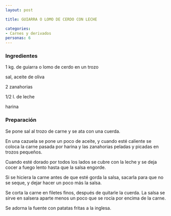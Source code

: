 ```yaml
---
layout: post

title: GUIARRA O LOMO DE CERDO CON LECHE

categories:
- Carnes y derivados
personas: 6 
---
```


<h3>Ingredientes</h3>
1 kg. de guiarra o lomo de cerdo en un trozo

sal, aceite de oliva

2 zanahorias

1/2 l. de leche

harina

<h3>Preparación</h3>
Se pone sal al trozo de carne y se ata con una cuerda.

En una cazuela se pone un poco de aceite, y cuando esté caliente se coloca la carne pasada por harina y las zanahorias peladas y picadas en trozos pequeños.

Cuando esté dorado por todos los lados se cubre con la leche y se deja cocer a fuego lento hasta que la salsa engorde.

Si se hiciera la carne antes de que esté gorda la salsa, sacarla para que no se seque, y dejar hacer un poco más la salsa.

Se corta la carne en filetes finos, después de quitarle la cuerda. La salsa se sirve en salsera aparte menos un poco que se rocía por encima de la carne.

Se adorna la fuente con patatas fritas a la inglesa.